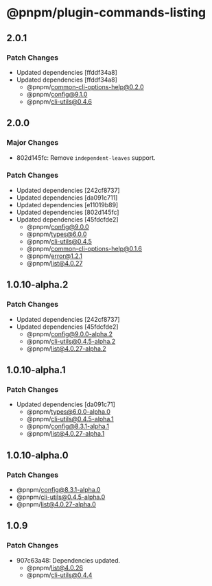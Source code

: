 # @pnpm/plugin-commands-listing

## 2.0.1

### Patch Changes

- Updated dependencies [ffddf34a8]
- Updated dependencies [ffddf34a8]
  - @pnpm/common-cli-options-help@0.2.0
  - @pnpm/config@9.1.0
  - @pnpm/cli-utils@0.4.6

## 2.0.0

### Major Changes

- 802d145fc: Remove `independent-leaves` support.

### Patch Changes

- Updated dependencies [242cf8737]
- Updated dependencies [da091c711]
- Updated dependencies [e11019b89]
- Updated dependencies [802d145fc]
- Updated dependencies [45fdcfde2]
  - @pnpm/config@9.0.0
  - @pnpm/types@6.0.0
  - @pnpm/cli-utils@0.4.5
  - @pnpm/common-cli-options-help@0.1.6
  - @pnpm/error@1.2.1
  - @pnpm/list@4.0.27

## 1.0.10-alpha.2

### Patch Changes

- Updated dependencies [242cf8737]
- Updated dependencies [45fdcfde2]
  - @pnpm/config@9.0.0-alpha.2
  - @pnpm/cli-utils@0.4.5-alpha.2
  - @pnpm/list@4.0.27-alpha.2

## 1.0.10-alpha.1

### Patch Changes

- Updated dependencies [da091c71]
  - @pnpm/types@6.0.0-alpha.0
  - @pnpm/cli-utils@0.4.5-alpha.1
  - @pnpm/config@8.3.1-alpha.1
  - @pnpm/list@4.0.27-alpha.1

## 1.0.10-alpha.0

### Patch Changes

- @pnpm/config@8.3.1-alpha.0
- @pnpm/cli-utils@0.4.5-alpha.0
- @pnpm/list@4.0.27-alpha.0

## 1.0.9

### Patch Changes

- 907c63a48: Dependencies updated.
  - @pnpm/list@4.0.26
  - @pnpm/cli-utils@0.4.4
